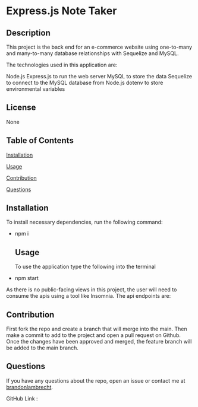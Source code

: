 # Express.js Note Taker
   

  ## Description
  
  This project is the back end for an e-commerce website using one-to-many and many-to-many database relationships with Sequelize and MySQL.

The technologies used in this application are:

Node.js
Express.js to run the web server
MySQL to store the data
Sequelize to connect to the MySQL database from Node.js
dotenv to store environmental variables

  ## License
  
  None
  
  ## Table of Contents

  [Installation](#installation)

  [Usage](#usage)

  [Contribution](#contribution)

  [Questions](#questions)
  

  
  ## Installation

  To install necessary dependencies, run the following command:
  
- npm i
  
  ## Usage

  To use the application type the following into the terminal
  
- npm start

As there is no public-facing views in this project, the user will need to consume the apis using a tool like Insomnia. The api endpoints are:



  ## Contribution
  
  First fork the repo and create a branch that will merge into the main. Then make a commit to add to the project and open a pull request on Github. Once the changes have been approved and merged, the feature branch will be added to the main branch.
  
  ## Questions
  
  If you have any questions about the repo, open an issue or contact me at [brandonlambrecht](https//github.com/brandonlambrecht/).

  GitHub Link : 
    
 